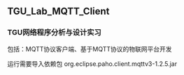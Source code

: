 ## TGU_Lab_MQTT_Client
### TGU网络程序分析与设计实习
包括：MQTT协议客户端、基于MQTT协议的物联网平台开发

运行需要导入依赖包 org.eclipse.paho.client.mqttv3-1.2.5.jar
